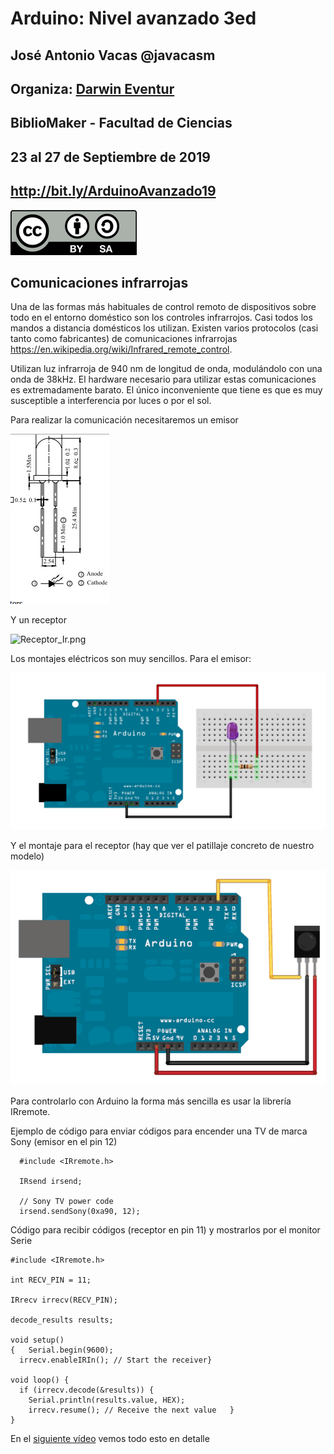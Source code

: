 # Arduino: Nivel avanzado 3ed


## José Antonio Vacas @javacasm
## Organiza: [Darwin Eventur](https://www.darwineventur.com/2019/07/arduino-avanzado-3a-edicion.html)
## BiblioMaker - Facultad de Ciencias
## 23 al 27 de Septiembre de 2019

## http://bit.ly/ArduinoAvanzado19
![CC](./images/Licencia_CC_peque.png)



## Comunicaciones infrarrojas

Una de las formas más habituales de control remoto de dispositivos sobre todo en el entorno doméstico son los controles infrarrojos. Casi todos los mandos a distancia domésticos los utilizan. Existen varios protocolos (casi tanto como fabricantes) de comunicaciones infrarrojas https://en.wikipedia.org/wiki/Infrared_remote_control.

Utilizan luz infrarroja de 940 nm de longitud de onda, modulándolo con una onda de 38kHz. El hardware necesario para utilizar estas comunicaciones es extremadamente barato. El único inconveniente que tiene es que es muy susceptible a interferencia por luces o por el sol.

Para realizar la comunicación necesitaremos un emisor

![Emisor IR](./images/Emisor_IR.png)

Y un receptor

![Receptor_Ir.png](./images/Receptor_Ir.png)

Los montajes eléctricos son muy sencillos. Para el emisor:


![Montaje_EmisorIR.png](./images/Montaje_EmisorIR.png)

Y el montaje para el receptor (hay que ver el patillaje concreto de nuestro modelo)

![Montaje_Receptor_IR.png](./images/Montaje_Receptor_IR.png)



Para controlarlo con Arduino la forma más sencilla es usar la librería IRremote.


Ejemplo de código para enviar códigos para encender una TV de marca Sony (emisor en el pin 12)

      #include <IRremote.h>

      IRsend irsend;

      // Sony TV power code
      irsend.sendSony(0xa90, 12);



Código para recibir códigos (receptor en pin 11) y mostrarlos por el monitor Serie

    #include <IRremote.h>

    int RECV_PIN = 11;

    IRrecv irrecv(RECV_PIN);

    decode_results results;

    void setup()
    {   Serial.begin(9600);
      irrecv.enableIRIn(); // Start the receiver}

    void loop() {
      if (irrecv.decode(&results)) {
        Serial.println(results.value, HEX);
        irrecv.resume(); // Receive the next value   }
    }



En el [siguiente vídeo](https://www.youtube.com/embed/S-wWNDfEPqw) vemos todo esto en detalle
